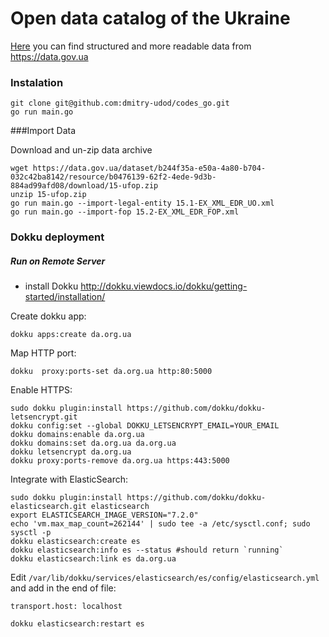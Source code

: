 # Open data catalog of the Ukraine
[Here](https://da.org.ua/) you can find structured and more readable data from https://data.gov.ua

### Instalation
```shell 
git clone git@github.com:dmitry-udod/codes_go.git
go run main.go
```

###Import Data

Download and un-zip data archive

```shell 
wget https://data.gov.ua/dataset/b244f35a-e50a-4a80-b704-032c42ba8142/resource/b0476139-62f2-4ede-9d3b-884ad99afd08/download/15-ufop.zip
unzip 15-ufop.zip
go run main.go --import-legal-entity 15.1-EX_XML_EDR_UO.xml
go run main.go --import-fop 15.2-EX_XML_EDR_FOP.xml
```

### Dokku deployment

##### Run on Remote Server 
- install Dokku http://dokku.viewdocs.io/dokku/getting-started/installation/

Create dokku app:

```shell
dokku apps:create da.org.ua

```

Map HTTP port:
```shell 
dokku  proxy:ports-set da.org.ua http:80:5000
```

Enable HTTPS:
```shell 
sudo dokku plugin:install https://github.com/dokku/dokku-letsencrypt.git
dokku config:set --global DOKKU_LETSENCRYPT_EMAIL=YOUR_EMAIL
dokku domains:enable da.org.ua
dokku domains:set da.org.ua da.org.ua
dokku letsencrypt da.org.ua
dokku proxy:ports-remove da.org.ua https:443:5000
```

Integrate with ElasticSearch:
```shell 
sudo dokku plugin:install https://github.com/dokku/dokku-elasticsearch.git elasticsearch
export ELASTICSEARCH_IMAGE_VERSION="7.2.0"
echo 'vm.max_map_count=262144' | sudo tee -a /etc/sysctl.conf; sudo sysctl -p
dokku elasticsearch:create es
dokku elasticsearch:info es --status #should return `running`
dokku elasticsearch:link es da.org.ua
```

Edit `/var/lib/dokku/services/elasticsearch/es/config/elasticsearch.yml` and add in the end of file: 
```code
transport.host: localhost
```

```shell
dokku elasticsearch:restart es
```